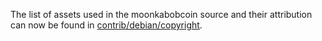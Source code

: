 The list of assets used in the moonkabobcoin source and their attribution can now be found in [contrib/debian/copyright](../contrib/debian/copyright).
